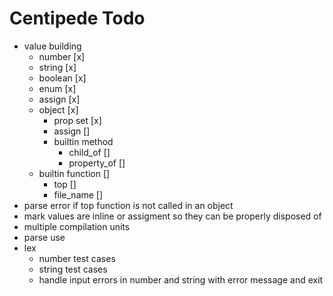 # Centipede Todo
* value building
  * number [x]
  * string [x]
  * boolean [x]
  * enum [x]
  * assign [x]
  * object [x]
    * prop set [x]
    * assign []
    * builtin method
      * child_of []
      * property_of []
  * builtin function []
    * top []
    * file_name []
* parse error if top function is not called in an object
* mark values are inline or assigment so they can be properly disposed of
* multiple compilation units
* parse use
* lex
  * number test cases
  * string test cases
  * handle input errors in number and string with error message and exit
